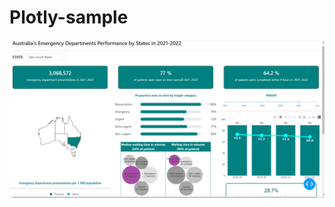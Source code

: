 # Plotly-sample
![image](https://github.com/haduchai/Plotly-sample/blob/main/Readme_image/Screenshot%202024-02-03%20160109.png)
